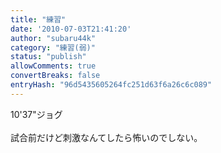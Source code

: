```yaml
---
title: "練習"
date: '2010-07-03T21:41:20'
author: "subaru44k"
category: "練習(弱)"
status: "publish"
allowComments: true
convertBreaks: false
entryHash: "96d5435605264fc251d63f6a26c6c089"
---
```

10'37"ジョグ<br>
<br>
試合前だけど刺激なんてしたら怖いのでしない。
